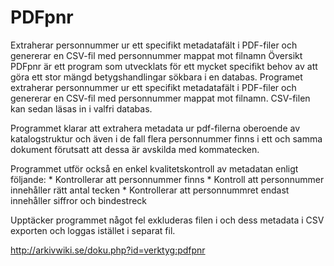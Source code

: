 # PDFpnr
Extraherar personnummer ur ett specifikt metadatafält i PDF-filer och genererar en CSV-fil med personnummer mappat mot filnamn
Översikt
PDFpnr är ett program som utvecklats för ett mycket specifikt behov av att göra ett stor mängd betygshandlingar sökbara i en databas. Programet extraherar personnummer ur ett specifikt metadatafält i PDF-filer och genererar en CSV-fil med personnummer mappat mot filnamn. CSV-filen kan sedan läsas in i valfri databas.

Programmet klarar att extrahera metadata ur pdf-filerna oberoende av katalogstruktur och även i de fall flera personnummer finns i ett och samma dokument förutsatt att dessa är avskilda med kommatecken.

Programmet utför också en enkel kvalitetskontroll av metadatan enligt följande: * Kontrollerar att personnummer finns * Kontroll att personnummer innehåller rätt antal tecken * Kontrollerar att personnummret endast innehåller siffror och bindestreck

Upptäcker programmet något fel exkluderas filen i och dess metadata i CSV exporten och loggas istället i separat fil. 

http://arkivwiki.se/doku.php?id=verktyg:pdfpnr
